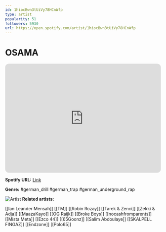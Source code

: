 ```yaml
---
id: 1hiocBwn3tUiVy78HCnWfp
type: artist
popularity: 51
followers: 5930
url: https://open.spotify.com/artist/1hiocBwn3tUiVy78HCnWfp
---
```

# OSAMA

<iframe style="border-radius:12px" src="https://open.spotify.com/embed/artist/1hiocBwn3tUiVy78HCnWfp" width="100%" height="352" frameBorder="0" allowfullscreen="" allow="autoplay; clipboard-write; encrypted-media; fullscreen; picture-in-picture" loading="lazy"></iframe>

**Spotify URL:** [Link](https://open.spotify.com/artist/1hiocBwn3tUiVy78HCnWfp)

**Genre:**  #german_drill #german_trap #german_underground_rap

![Artist](https://i.scdn.co/image/ab6761610000e5ebeaa8bf34b9b87a2b9f9adc4e)
**Related artists:**

[[Ian Leander Mensah]]
[[TM]]
[[Robin Rozay]]
[[Tarek & Zenci]]
[[Zekki & Adja]]
[[MaazaKayo]]
[[OG Raijk]]
[[Broke Boys]]
[[nocashfromparents]]
[[Mista Meta]]
[[Ezco 44]]
[[65Goonz]]
[[Salim Abdoulaye]]
[[SKALPELL FINGAZ]]
[[Endzone]]
[[Polo65]]
